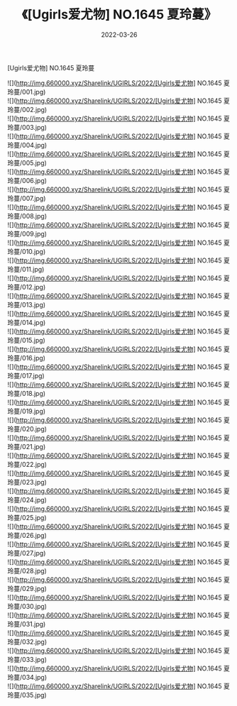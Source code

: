 ﻿---
layout: post
title:  《[Ugirls爱尤物] NO.1645 夏玲蔓》
date:   2022-03-26
img: http://img.660000.xyz/Sharelink/UGIRLS/2022/[Ugirls爱尤物] NO.1645 夏玲蔓/000.jpg
categories: [美女, 清纯, 唯美]
---

[Ugirls爱尤物] NO.1645 夏玲蔓

 ![](http://img.660000.xyz/Sharelink/UGIRLS/2022/[Ugirls爱尤物] NO.1645 夏玲蔓/001.jpg) <br>![](http://img.660000.xyz/Sharelink/UGIRLS/2022/[Ugirls爱尤物] NO.1645 夏玲蔓/002.jpg) <br>![](http://img.660000.xyz/Sharelink/UGIRLS/2022/[Ugirls爱尤物] NO.1645 夏玲蔓/003.jpg) <br>![](http://img.660000.xyz/Sharelink/UGIRLS/2022/[Ugirls爱尤物] NO.1645 夏玲蔓/004.jpg) <br>![](http://img.660000.xyz/Sharelink/UGIRLS/2022/[Ugirls爱尤物] NO.1645 夏玲蔓/005.jpg) <br>![](http://img.660000.xyz/Sharelink/UGIRLS/2022/[Ugirls爱尤物] NO.1645 夏玲蔓/006.jpg) <br>![](http://img.660000.xyz/Sharelink/UGIRLS/2022/[Ugirls爱尤物] NO.1645 夏玲蔓/007.jpg) <br>![](http://img.660000.xyz/Sharelink/UGIRLS/2022/[Ugirls爱尤物] NO.1645 夏玲蔓/008.jpg) <br>![](http://img.660000.xyz/Sharelink/UGIRLS/2022/[Ugirls爱尤物] NO.1645 夏玲蔓/009.jpg) <br>![](http://img.660000.xyz/Sharelink/UGIRLS/2022/[Ugirls爱尤物] NO.1645 夏玲蔓/010.jpg) <br>![](http://img.660000.xyz/Sharelink/UGIRLS/2022/[Ugirls爱尤物] NO.1645 夏玲蔓/011.jpg) <br>![](http://img.660000.xyz/Sharelink/UGIRLS/2022/[Ugirls爱尤物] NO.1645 夏玲蔓/012.jpg) <br>![](http://img.660000.xyz/Sharelink/UGIRLS/2022/[Ugirls爱尤物] NO.1645 夏玲蔓/013.jpg) <br>![](http://img.660000.xyz/Sharelink/UGIRLS/2022/[Ugirls爱尤物] NO.1645 夏玲蔓/014.jpg) <br>![](http://img.660000.xyz/Sharelink/UGIRLS/2022/[Ugirls爱尤物] NO.1645 夏玲蔓/015.jpg) <br>![](http://img.660000.xyz/Sharelink/UGIRLS/2022/[Ugirls爱尤物] NO.1645 夏玲蔓/016.jpg) <br>![](http://img.660000.xyz/Sharelink/UGIRLS/2022/[Ugirls爱尤物] NO.1645 夏玲蔓/017.jpg) <br>![](http://img.660000.xyz/Sharelink/UGIRLS/2022/[Ugirls爱尤物] NO.1645 夏玲蔓/018.jpg) <br>![](http://img.660000.xyz/Sharelink/UGIRLS/2022/[Ugirls爱尤物] NO.1645 夏玲蔓/019.jpg) <br>![](http://img.660000.xyz/Sharelink/UGIRLS/2022/[Ugirls爱尤物] NO.1645 夏玲蔓/020.jpg) <br>![](http://img.660000.xyz/Sharelink/UGIRLS/2022/[Ugirls爱尤物] NO.1645 夏玲蔓/021.jpg) <br>![](http://img.660000.xyz/Sharelink/UGIRLS/2022/[Ugirls爱尤物] NO.1645 夏玲蔓/022.jpg) <br>![](http://img.660000.xyz/Sharelink/UGIRLS/2022/[Ugirls爱尤物] NO.1645 夏玲蔓/023.jpg) <br>![](http://img.660000.xyz/Sharelink/UGIRLS/2022/[Ugirls爱尤物] NO.1645 夏玲蔓/024.jpg) <br>![](http://img.660000.xyz/Sharelink/UGIRLS/2022/[Ugirls爱尤物] NO.1645 夏玲蔓/025.jpg) <br>![](http://img.660000.xyz/Sharelink/UGIRLS/2022/[Ugirls爱尤物] NO.1645 夏玲蔓/026.jpg) <br>![](http://img.660000.xyz/Sharelink/UGIRLS/2022/[Ugirls爱尤物] NO.1645 夏玲蔓/027.jpg) <br>![](http://img.660000.xyz/Sharelink/UGIRLS/2022/[Ugirls爱尤物] NO.1645 夏玲蔓/028.jpg) <br>![](http://img.660000.xyz/Sharelink/UGIRLS/2022/[Ugirls爱尤物] NO.1645 夏玲蔓/029.jpg) <br>![](http://img.660000.xyz/Sharelink/UGIRLS/2022/[Ugirls爱尤物] NO.1645 夏玲蔓/030.jpg) <br>![](http://img.660000.xyz/Sharelink/UGIRLS/2022/[Ugirls爱尤物] NO.1645 夏玲蔓/031.jpg) <br>![](http://img.660000.xyz/Sharelink/UGIRLS/2022/[Ugirls爱尤物] NO.1645 夏玲蔓/032.jpg) <br>![](http://img.660000.xyz/Sharelink/UGIRLS/2022/[Ugirls爱尤物] NO.1645 夏玲蔓/033.jpg) <br>![](http://img.660000.xyz/Sharelink/UGIRLS/2022/[Ugirls爱尤物] NO.1645 夏玲蔓/034.jpg) <br>![](http://img.660000.xyz/Sharelink/UGIRLS/2022/[Ugirls爱尤物] NO.1645 夏玲蔓/035.jpg) <br>